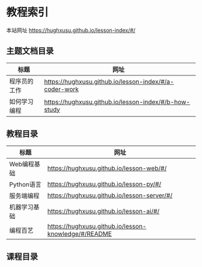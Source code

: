 # 教程索引

本站网址 https://hughxusu.github.io/lesson-index/#/

## 主题文档目录

| 标题         | 网址                                                   |
| ------------ | ------------------------------------------------------ |
| 程序员的工作 | https://hughxusu.github.io/lesson-index/#/a-coder-work |
| 如何学习编程 | https://hughxusu.github.io/lesson-index/#/b-how-study  |

## 教程目录

| 标题         | 网址                                                 |
| ------------ | ---------------------------------------------------- |
| Web编程基础  | https://hughxusu.github.io/lesson-web/#/             |
| Python语言   | https://hughxusu.github.io/lesson-py/#/              |
| 服务端编程   | https://hughxusu.github.io/lesson-server/#/          |
| 机器学习基础 | https://hughxusu.github.io/lesson-ai/#/              |
| 编程百艺     | https://hughxusu.github.io/lesson-knowledge/#/README |

## 课程目录
